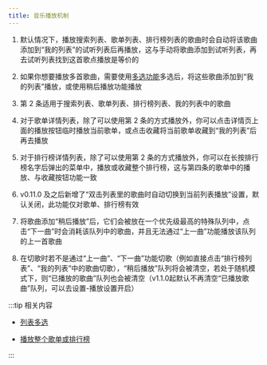 ```yaml
---
title: 音乐播放机制
---
```


1. 默认情况下，播放搜索列表、歌单列表、排行榜列表的歌曲时会自动将该歌曲添加到“我的列表”的试听列表后再播放，这与手动将歌曲添加到试听列表，再去试听列表找到这首歌点播放是等价的

2. 如果你想要播放多首歌曲，需要使用[多选功能](../list/list-multiple-selection)多选后，将这些歌曲添加到“我的列表”播放，或使用稍后播放功能播放

3. 第 2 条适用于搜索列表、歌单列表、排行榜列表、我的列表中的歌曲

4. 对于歌单详情列表，除了可以使用第 2 条的方式播放外，你可以点击详情页上面的播放按钮临时播放当前歌单，或点击收藏将当前歌单收藏到“我的列表”后再去播放

5. 对于排行榜详情列表，除了可以使用第 2 条的方式播放外，你可以在长按排行榜名字后弹出的菜单中，播放或收藏整个排行榜，这与第四条的歌单中的播放、与收藏按钮功能一致

6. v0.11.0 及之后新增了“双击列表里的歌曲时自动切换到当前列表播放”设置，默认关闭，此功能仅对歌单、排行榜有效

7. 将歌曲添加“稍后播放”后，它们会被放在一个优先级最高的特殊队列中，点击“下一曲”时会消耗该队列中的歌曲，并且无法通过“上一曲”功能播放该队列的上一首歌曲

8. 在切歌时若不是通过“上一曲”、“下一曲”功能切歌（例如直接点击“排行榜列表”、“我的列表”中的歌曲切歌），“稍后播放”队列将会被清空，若处于随机模式下，则“已播放的歌曲”队列也会被清空（v1.1.0起默认不再清空“已播放歌曲”队列，可以去设置-播放设置开启）

:::tip 相关内容

- [列表多选](../list/list-multiple-selection)

- [播放整个歌单或排行榜](./list-play-all)

:::

